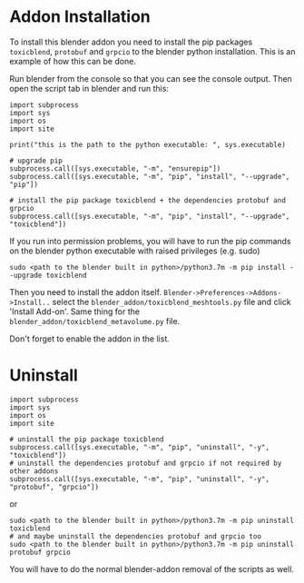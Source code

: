 
# Addon Installation

To install this blender addon you need to install the pip packages `toxicblend`, `protobuf` and `grpcio` to the blender python installation.
This is an example of how this can be done.

Run blender from the console so that you can see the console output. Then open the script tab in blender and run this:

```
import subprocess
import sys
import os
import site

print("this is the path to the python executable: ", sys.executable)

# upgrade pip
subprocess.call([sys.executable, "-m", "ensurepip"])
subprocess.call([sys.executable, "-m", "pip", "install", "--upgrade", "pip"])

# install the pip package toxicblend + the dependencies protobuf and grpcio
subprocess.call([sys.executable, "-m", "pip", "install", "--upgrade", "toxicblend"])
```
If you run into permission problems, you will have to run the pip commands on the blender python executable with raised privileges (e.g. sudo)
```
sudo <path to the blender built in python>/python3.7m -m pip install --upgrade toxicblend
```

Then you need to install the addon itself. `Blender->Preferences->Addons->Install..` select the `blender_addon/toxicblend_meshtools.py` file
and click 'Install Add-on'. Same thing for the `blender_addon/toxicblend_metavolume.py` file.

Don't forget to enable the addon in the list.

# Uninstall

```
import subprocess
import sys
import os
import site

# uninstall the pip package toxicblend 
subprocess.call([sys.executable, "-m", "pip", "uninstall", "-y", "toxicblend"])
# uninstall the dependencies protobuf and grpcio if not required by other addons
subprocess.call([sys.executable, "-m", "pip", "uninstall", "-y", "protobuf", "grpcio"])
```

or 

```
sudo <path to the blender built in python>/python3.7m -m pip uninstall toxicblend 
# and maybe uninstall the dependencies protobuf and grpcio too
sudo <path to the blender built in python>/python3.7m -m pip uninstall protobuf grpcio
```
You will have to do the normal blender-addon removal of the scripts as well.
